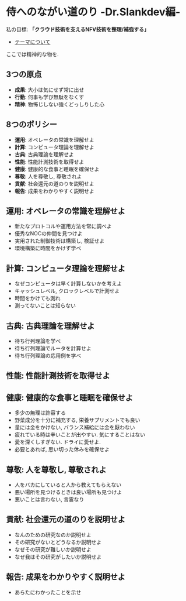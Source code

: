 
# 侍へのながい道のり -Dr.Slankdev編-

私の目標: **「クラウド技術を支えるNFV技術を整理/補強する」**

- [テーマについて](./theme.html)

ここでは精神的な物を.

## 3つの原点

- **成果**: 大小は気にせず常に出せ
- **行動**: 何事も学び無駄をなくす
- **精神**: 物怖じしない強くどっしりした心

## 8つのポリシー

- **運用**: オペレータの常識を理解せよ
- **計算**: コンピュータ理論を理解せよ
- **古典**: 古典理論を理解せよ
- **性能**: 性能計測技術を取得せよ
- **健康**: 健康的な食事と睡眠を確保せよ
- **尊敬**: 人を尊敬し, 尊敬されよ
- **貢献**: 社会還元の道のりを説明せよ
- **報告**: 成果をわかりやすく説明せよ

## 運用: オペレータの常識を理解せよ

- 新たなプロトコルや運用方法を常に調べよ
- 優秀なNOCの仲間を見つけよ
- 実用された制御技術は構築し, 検証せよ
- 環境構築に時間をかけず学べ

## 計算: コンピュータ理論を理解せよ

- なぜコンピュータは早く計算しないかを考えよ
- キャッシュレベル, クロックレベルで計測せよ
- 時間をかけても測れ
- 測ってないことは知らない

## 古典: 古典理論を理解せよ

- 待ち行列理論を学べ
- 待ち行列理論でルータを計算せよ
- 待ち行列理論の応用例を学べ

## 性能: 性能計測技術を取得せよ

## 健康: 健康的な食事と睡眠を確保せよ

- 多少の無理は許容する
- 野菜成分を十分に補充する, 栄養サプリメントでも良い
- 量には金をかけない, バランス補給には金を厭わない
- 疲れている時は辛いことが出やすい. 気にすることはない
- 愛を深くしすぎない. ドライに愛せよ.
- 必要とあれば, 思い切った休みを確保せよ

## 尊敬: 人を尊敬し, 尊敬されよ

- 人をバカにしていると人から教えてもらえない
- 悪い場所を見つけるときは良い場所も見つけよ
- 悪いことは言わない, 言霊なり

## 貢献: 社会還元の道のりを説明せよ

- なんのための研究なのか説明せよ
- その研究がないとどうなるか説明せよ
- なぜその研究が難しいか説明せよ
- なぜ我はその研究がしたいか説明せよ

## 報告: 成果をわかりやすく説明せよ

- あらたにわかったことを示せ


